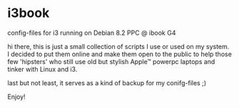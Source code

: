 # i3book
config-files for i3 running on Debian 8.2 PPC @ ibook G4

hi there, this is just a small collection of scripts I use or used on my system.
I decided to put them online and make them open to the public to help those few 'hipsters'
who still use old but stylish Apple™ powerpc laptops and tinker with Linux and i3.

last but not least, it serves as a kind of backup for my conifg-files ;)

Enjoy!
